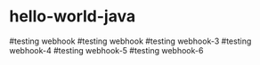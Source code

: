 # hello-world-java
#testing webhook
#testing webhook
#testing webhook-3
#testing webhook-4
#testing webhook-5
#testing webhook-6
